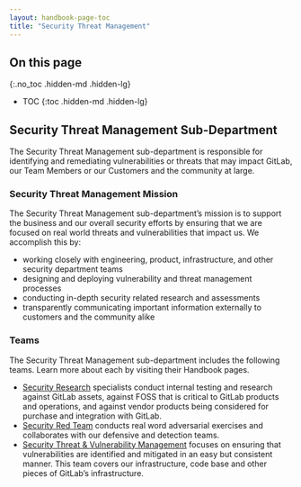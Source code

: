 ```yaml
---
layout: handbook-page-toc
title: "Security Threat Management"
---
```


## On this page
{:.no_toc .hidden-md .hidden-lg}

- TOC
{:toc .hidden-md .hidden-lg}

## Security Threat Management Sub-Department
The Security Threat Management sub-department is responsible for identifying and remediating vulnerabilities or threats that may impact GitLab, our Team Members or our Customers and the community at large.

### Security Threat Management Mission
The Security Threat Management sub-department’s mission is to support the business and our overall security efforts by ensuring that we are focused on real world threats and vulnerabilities that impact us. We accomplish this by:

- working closely with engineering, product, infrastructure, and other security department teams
- designing and deploying vulnerability and threat management processes
- conducting in-depth security related research and assessments
- transparently communicating important information externally to customers and the community alike

### Teams
The Security Threat Management sub-department includes the following teams. Learn more about each by visiting their Handbook pages.
- [Security Research](security-research/) specialists conduct internal testing and research against GitLab assets, against FOSS that is critical to GitLab products and operations, and against vendor products being considered for purchase and integration with GitLab.
- [Security Red Team](red-team/) conducts real word adversarial exercises and collaborates with our defensive and detection teams.
- [Security Threat & Vulnerability Management](vulnerability-management/) focuses on ensuring that vulnerabilities are identified and mitigated in an easy but consistent manner. This team covers our infrastructure, code base and other pieces of GitLab’s infrastructure.
